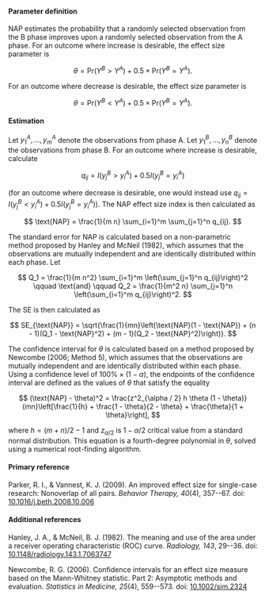 #### Parameter definition 

NAP estimates the probability that a randomly selected observation from the B phase improves upon a randomly selected observation from the A phase. For an outcome where increase is desirable, the effect size parameter is

$$\theta = \text{Pr}(Y^B > Y^A) + 0.5 \times \text{Pr}(Y^B = Y^A).$$

For an outcome where decrease is desirable, the effect size parameter is

$$\theta = \text{Pr}(Y^B < Y^A) + 0.5 \times \text{Pr}(Y^B = Y^A).$$


#### Estimation

Let $y^A_1,...,y^A_m$ denote the observations from phase A. Let $y^B_1,...,y^B_n$ denote the observations from phase B. For an outcome where increase is desirable, calculate 

$$q_{ij} = I(y^B_j > y^A_i) + 0.5 I(y^B_j = y^A_i)$$

(for an outcome where decrease is desirable, one would instead use $q_{ij} = I(y^B_j < y^A_i) + 0.5 I(y^B_j = y^A_i)$). The NAP effect size index is then calculated as

$$
\text{NAP} = \frac{1}{m n} \sum_{i=1}^m \sum_{j=1}^n q_{ij}.
$$

The standard error for NAP is calculated based on a non-parametric method proposed by Hanley and McNeil (1982), which assumes that the observations are mutually independent and are identically distributed within each phase. Let 

$$
Q_1 = \frac{1}{m n^2} \sum_{i=1}^m \left(\sum_{j=1}^n q_{ij}\right)^2 
\qquad \text{and} \qquad 
Q_2 = \frac{1}{m^2 n} \sum_{j=1}^n \left(\sum_{i=1}^m q_{ij}\right)^2. 
$$

The SE is then calculated as 

$$
SE_{\text{NAP}} = \sqrt{\frac{1}{mn}\left(\text{NAP}(1 - \text{NAP}) + (n - 1)(Q_1 - \text{NAP}^2) + (m - 1)(Q_2 - \text{NAP}^2)\right)}.
$$

The confidence interval for $\theta$ is calculated based on a method proposed by Newcombe (2006; Method 5), which assumes that the observations are mutually independent and are identically distributed within each phase. Using a confidence level of $100\% \times (1 - \alpha)$, the endpoints of the confidence interval are defined as the values of $\theta$ that satisfy the equality 

$$
(\text{NAP} - \theta)^2 = \frac{z^2_{\alpha / 2} h \theta (1 - \theta)}{mn}\left[\frac{1}{h} + \frac{1 - \theta}{2 - \theta} + \frac{\theta}{1 + \theta}\right],
$$

where $h = (m + n) / 2 - 1$ and $z_{\alpha / 2}$ is $1 - \alpha / 2$ critical value from a standard normal distribution. This equation is a fourth-degree polynomial in $\theta$, solved using a numerical root-finding algorithm. 

#### Primary reference

Parker, R. I., & Vannest, K. J. (2009). An improved effect size for single-case research: Nonoverlap of all pairs. _Behavior Therapy, 40_(4), 357--67. doi: [10.1016/j.beth.2008.10.006](http://dx.doi.org/10.1016/j.beth.2008.10.006)

#### Additional references

Hanley, J. A., & McNeil, B. J. (1982). The meaning and use of the area under a receiver operating characteristic (ROC) curve. _Radiology, 143_, 29--36. doi: [10.1148/radiology.143.1.7063747](http://dx.doi/org/10.1148/radiology.143.1.7063747)

Newcombe, R. G. (2006). Confidence intervals for an effect size measure based
on the Mann-Whitney statistic. Part 2: Asymptotic methods and evaluation. 
_Statistics in Medicine, 25_(4), 559--573. doi: [10.1002/sim.2324](http://dx.doi.org/10.1002/sim.2324)
